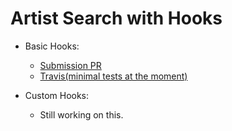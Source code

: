 # Artist Search with Hooks

* Basic Hooks:
     * [Submission PR](https://github.com/401-advanced-javascript-donna/lab32_artist_search/pull/3)
     * [Travis(minimal tests at the moment)](https://travis-ci.com/401-advanced-javascript-donna/lab32_artist_search)
     
* Custom Hooks:
     * Still working on this.
